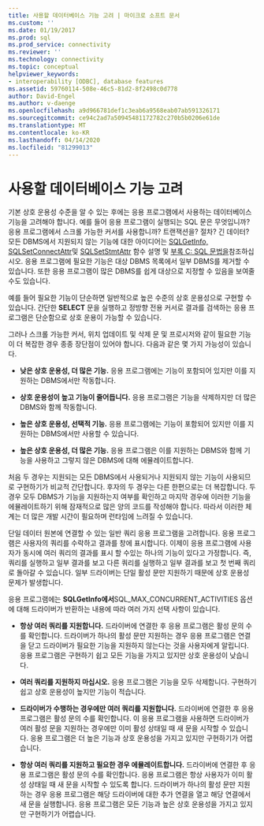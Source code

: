 ```yaml
---
title: 사용할 데이터베이스 기능 고려 | 마이크로 소프트 문서
ms.custom: ''
ms.date: 01/19/2017
ms.prod: sql
ms.prod_service: connectivity
ms.reviewer: ''
ms.technology: connectivity
ms.topic: conceptual
helpviewer_keywords:
- interoperability [ODBC], database features
ms.assetid: 59760114-508e-46c5-81d2-8f2498c0d778
author: David-Engel
ms.author: v-daenge
ms.openlocfilehash: a9d966781def1c3eab6a9568eab07ab591326171
ms.sourcegitcommit: ce94c2ad7a50945481172782c270b5b0206e61de
ms.translationtype: MT
ms.contentlocale: ko-KR
ms.lasthandoff: 04/14/2020
ms.locfileid: "81299013"
---
```

# <a name="considering-database-features-to-use"></a>사용할 데이터베이스 기능 고려
기본 상호 운용성 수준을 알 수 있는 후에는 응용 프로그램에서 사용하는 데이터베이스 기능을 고려해야 합니다. 예를 들어 응용 프로그램이 실행되는 SQL 문은 무엇입니까? 응용 프로그램에서 스크롤 가능한 커서를 사용합니까? 트랜잭션을? 절차? 긴 데이터? 모든 DBMS에서 지원되지 않는 기능에 대한 아이디어는 [SQLGetInfo,](../../../odbc/reference/syntax/sqlgetinfo-function.md) [SQLSetConnectAttr](../../../odbc/reference/syntax/sqlsetconnectattr-function.md)및 [SQLSetStmtAttr](../../../odbc/reference/syntax/sqlsetstmtattr-function.md) 함수 설명 및 [부록 C: SQL 문법을](../../../odbc/reference/appendixes/appendix-c-sql-grammar.md)참조하십시오. 응용 프로그램에 필요한 기능은 대상 DBMS 목록에서 일부 DBMS를 제거할 수 있습니다. 또한 응용 프로그램이 많은 DBMS를 쉽게 대상으로 지정할 수 있음을 보여줄 수도 있습니다.  
  
 예를 들어 필요한 기능이 단순하면 일반적으로 높은 수준의 상호 운용성으로 구현할 수 있습니다. 간단한 **SELECT** 문을 실행하고 정방향 전용 커서로 결과를 검색하는 응용 프로그램은 단순함으로 상호 운용이 가능할 수 있습니다.  
  
 그러나 스크롤 가능한 커서, 위치 업데이트 및 삭제 문 및 프로시저와 같이 필요한 기능이 더 복잡한 경우 종종 장단점이 있어야 합니다. 다음과 같은 몇 가지 가능성이 있습니다.  
  
-   **낮은 상호 운용성, 더 많은 기능.** 응용 프로그램에는 기능이 포함되어 있지만 이를 지원하는 DBMS에서만 작동합니다.  
  
-   **상호 운용성이 높고 기능이 줄어듭니다.** 응용 프로그램은 기능을 삭제하지만 더 많은 DBMS와 함께 작동합니다.  
  
-   **높은 상호 운용성, 선택적 기능.** 응용 프로그램에는 기능이 포함되어 있지만 이를 지원하는 DBMS에서만 사용할 수 있습니다.  
  
-   **높은 상호 운용성, 더 많은 기능.** 응용 프로그램은 이를 지원하는 DBMS와 함께 기능을 사용하고 그렇지 않은 DBMS에 대해 에뮬레이트합니다.  
  
 처음 두 경우는 지원되는 모든 DBMS에서 사용되거나 지원되지 않는 기능이 사용되므로 구현하기가 비교적 간단합니다. 후자의 두 경우는 다른 한편으로는 더 복잡합니다. 두 경우 모두 DBMS가 기능을 지원하는지 여부를 확인하고 마지막 경우에 이러한 기능을 에뮬레이트하기 위해 잠재적으로 많은 양의 코드를 작성해야 합니다. 따라서 이러한 체계는 더 많은 개발 시간이 필요하며 런타임에 느려질 수 있습니다.  
  
 단일 데이터 원본에 연결할 수 있는 일반 쿼리 응용 프로그램을 고려합니다. 응용 프로그램은 사용자의 쿼리를 수락하고 결과를 창에 표시합니다. 이제이 응용 프로그램에 사용자가 동시에 여러 쿼리의 결과를 표시 할 수있는 하나의 기능이 있다고 가정합니다. 즉, 쿼리를 실행하고 일부 결과를 보고 다른 쿼리를 실행하고 일부 결과를 보고 첫 번째 쿼리로 돌아갈 수 있습니다. 일부 드라이버는 단일 활성 문만 지원하기 때문에 상호 운용성 문제가 발생합니다.  
  
 응용 프로그램에는 **SQLGetInfo에서**SQL_MAX_CONCURRENT_ACTIVITIES 옵션에 대해 드라이버가 반환하는 내용에 따라 여러 가지 선택 사항이 있습니다.  
  
-   **항상 여러 쿼리를 지원합니다.** 드라이버에 연결한 후 응용 프로그램은 활성 문의 수를 확인합니다. 드라이버가 하나의 활성 문만 지원하는 경우 응용 프로그램은 연결을 닫고 드라이버가 필요한 기능을 지원하지 않는다는 것을 사용자에게 알립니다. 응용 프로그램은 구현하기 쉽고 모든 기능을 가지고 있지만 상호 운용성이 낮습니다.  
  
-   **여러 쿼리를 지원하지 마십시오.** 응용 프로그램은 기능을 모두 삭제합니다. 구현하기 쉽고 상호 운용성이 높지만 기능이 적습니다.  
  
-   **드라이버가 수행하는 경우에만 여러 쿼리를 지원합니다.** 드라이버에 연결한 후 응용 프로그램은 활성 문의 수를 확인합니다. 이 응용 프로그램을 사용하면 드라이버가 여러 활성 문을 지원하는 경우에만 이미 활성 상태일 때 새 문을 시작할 수 있습니다. 응용 프로그램은 더 높은 기능과 상호 운용성을 가지고 있지만 구현하기가 어렵습니다.  
  
-   **항상 여러 쿼리를 지원하고 필요한 경우 에뮬레이트합니다.** 드라이버에 연결한 후 응용 프로그램은 활성 문의 수를 확인합니다. 응용 프로그램은 항상 사용자가 이미 활성 상태일 때 새 문을 시작할 수 있도록 합니다. 드라이버가 하나의 활성 문만 지원하는 경우 응용 프로그램은 해당 드라이버에 대한 추가 연결을 열고 해당 연결에서 새 문을 실행합니다. 응용 프로그램은 모든 기능과 높은 상호 운용성을 가지고 있지만 구현하기가 어렵습니다.
